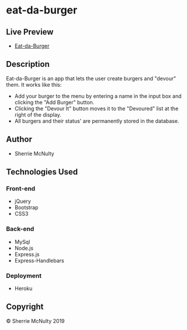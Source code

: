 # eat-da-burger

## Live Preview
 - [Eat-da-Burger](https://eat-da-burger-srm.herokuapp.com/)

## Description

Eat-da-Burger is an app that lets the user create burgers and "devour" them.  It works like this:
  - Add your burger to the menu by entering a name in the input box and clicking the "Add Burger" button.
  - Clicking the "Devour It" button moves it to the "Devoured" list at the right of the display.
  - All burgers and their status' are permanently stored in the database.

 ## Author
  - Sherrie McNulty
 
## Technologies Used

 ### Front-end  
   - jQuery
   - Bootstrap
   - CSS3

  ### Back-end
   - MySql
   - Node.js
   - Express.js
   - Express-Handlebars

  ### Deployment
   - Heroku
  
## Copyright 
© Sherrie McNulty 2019
